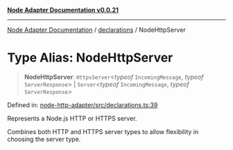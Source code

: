 [**Node Adapter Documentation v0.0.21**](../../README.md)

***

[Node Adapter Documentation](../../modules.md) / [declarations](../README.md) / NodeHttpServer

# Type Alias: NodeHttpServer

> **NodeHttpServer**: `HttpsServer`\<*typeof* `IncomingMessage`, *typeof* `ServerResponse`\> \| `Server`\<*typeof* `IncomingMessage`, *typeof* `ServerResponse`\>

Defined in: [node-http-adapter/src/declarations.ts:39](https://github.com/stonemjs/node-http-adapter/blob/536e0dac6f971d10122453661aa60ac1371c6317/src/declarations.ts#L39)

Represents a Node.js HTTP or HTTPS server.

Combines both HTTP and HTTPS server types to allow flexibility in choosing the server type.
